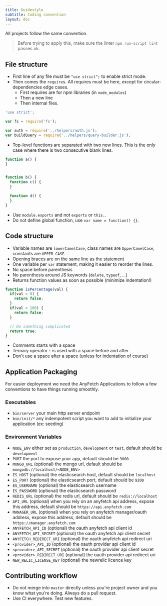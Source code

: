 ```yaml
---
title: Guidestyle
subtitle: Coding convention
layout: doc
---
```


All projects follow the same convention.
> Before trying to apply this, make sure the linter `npm run-script lint` passes ok.

## File structure
* First line of any file must be `"use strict";` to enable strict mode.
* Then comes the `require`s. All requires must be here, except for circular-dependencies edge cases.
    * First requires are for npm libraries (in `node_modules`)
    * Then a new line
    * Then internal files.

```javascript
'use strict';

var fs = require('fs');

var auth = require('../helpers/auth.js');
var buildQuery = require('../helpers/query-builder.js');
```

* Top-level functions are separated with two new lines. This is the only case where there is two consecutive blank lines.

```javascript
function a() {
}


function b() {
  function c() {
  }

  function d() {
  }
}
```

* Use `module.exports` and not `exports` or `this.`.
* Do not define global function, use `var name = function() {}`.

## Code structure
* Variable names are `lowerCamelCase`, class names are `UpperCamelCase`, constants are `UPPER_CASE`.
* Opening braces are on the same line as the statement
* One variable per `var` statement, making it easier to reorder the lines.
* No space before parenthesis
* No parenthesis around JS keywords (`delete`, `typeof`, ...)
* Returns function values as soon as possible (minimize indentation!)

```javascript
function isPercentage(val) {
  if(val < 0) {
    return false;
  }
  if(val > 100) {
    return false;
  }

  // Do something complicated
  return true;
}
```

* Comments starts with a space
* Ternary operator `:` is used with a space before and after
* Don't use a space after a space (unless for indentation of course)

## Application Packaging

For easier deployment we need the AnyFetch Applications to follow a few conventions to have things running smoothly.

### Executables

- `bin/server` your main http server endpoint
- `bin/init/*` any indempotent script you want to add to initialize your application (ex: seeding)

### Environment Variables

- `NODE_ENV` either set as `production`, `development` or `test`, default should be `development`
- `PORT` the port to expose your app, default should be `3000`
- `MONGO_URL` (optional) the mongo url, default should be `mongodb://localhost/<NODE_ENV>`
- `ES_HOST` (optional) the elasticsearch host, default should be `localhost`
- `ES_PORT` (optional) the elasticsearch port, default should be `9200`
- `ES_USERNAME` (optional) the elasticsearch username
- `ES_PASSWORD` (optional) the elasticsearch password
- `REDIS_URL` (optional) the redis url, default should be `redis://localhost`
- `API_URL` (optional) when you rely on an anyfetch api address, expose this address, default should be `https://api.anyfetch.com`
- `MANAGER_URL` (optional) when you rely on anyfetch manager/oauth address, expose this address, default should be `https://manager.anyfetch.com`
- `ANYFETCH_API_ID` (optional) the oauth anyfetch api client id
- `ANYFETCH_API_SECRET` (optional) the oauth anyfetch api client secret
- `ANYFETCH_REDIRECT_URI` (optional) the oauth anyfetch api redirect uri
- `<provider>_API_ID` (optional) the oauth provider api client id
- `<provider>_API_SECRET` (optional) the oauth provider api client secret
- `<provider>_REDIRECT_URI` (optional) the oauth provider api redirect uri
- `NEW_RELIC_LICENSE_KEY` (optional) the newrelic licence key

## Contributing workflow
* Do not merge into `master` directly unless you're project owner and you know what you're doing. Always do a pull request.
* Use CI everywhere. Test new features.

